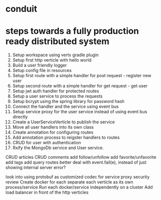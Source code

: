 # conduit

# steps towards a fully production ready distributed system

1. Setup workspace using vertx gradle plugin
2. Setup first http verticle with hello world
3. Build a user friendly logger
4. Setup config file in resources
5. Setup first route with a simple handler for post request - register new user
6. Setup second route with a simple handler for get request - get user
7. Setup jwt auth handler for protected routes
8. Setup a user service to process the requests
9. Setup bcrypt using the spring library for password hash
10. Connect the handler and the service using event bus
11. Setup service proxy for the user service instead of using event bus directly
12. Create a UserServiceVerticle to publish the service
13. Move all user handlers into its own class
14. Create annotation for configuring routes
15. Add annotation process to reigster handlers to routes
16. CRUD for user with authentication
17. Rxify the MongoDb service and User service.

CRUD articles
CRUD comments
add follow/unfollow
add favorite/unfavorite
add tags
add query routes
better deal with event.fail(e), instead of just showing internal server error?

look into using protobuf as customized codec for service proxy
security review
Create docker for each separate each verticle as its own process/service
Run each docker/service independently on a cluster
Add load balancer in front of the http verticles
